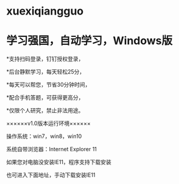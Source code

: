 # xuexiqiangguo
# 学习强国，自动学习，Windows版

*支持扫码登录，钉钉授权登录，

*后台静默学习，每天轻松25分，

*每天可以帮您，节省30分钟时间，

*配合手机答题，可获得更高分，

*仅限个人研究，禁止非法用途。


××××××v1.0版本运行环境××××××

操作系统：win7，win8，win10

系统自带浏览器：Internet Explorer 11

如果您对电脑没安装IE11，程序支持下载安装

也可进入下面地址，手动下载安装IE11
